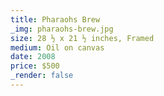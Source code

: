 ```yaml
---
title: Pharaohs Brew
_img: pharaohs-brew.jpg
size: 28 ½ x 21 ½ inches, Framed
medium: Oil on canvas
date: 2008
price: $500
_render: false
---
```


